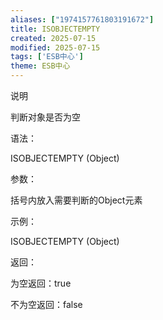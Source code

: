 ```yaml
---
aliases: ["1974157761803191672"]
title: ISOBJECTEMPTY
created: 2025-07-15
modified: 2025-07-15
tags: ['ESB中心']
theme: ESB中心
---
```


说明

判断对象是否为空

语法：

ISOBJECTEMPTY (Object)

参数：

括号内放入需要判断的Object元素

示例：

ISOBJECTEMPTY (Object)

返回：

为空返回：true

不为空返回：false